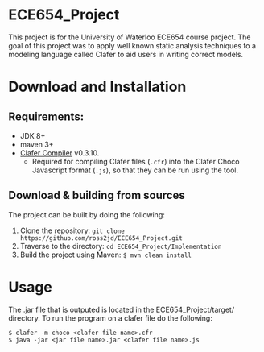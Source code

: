 # ECE654_Project

This project is for the University of Waterloo ECE654 course project. The goal of this project was to apply well known static analysis techniques to a modeling language called Clafer to aid users in writing correct models.

# Download and Installation

## Requirements:
- JDK 8+
- maven 3+
- [Clafer Compiler](https://github.com/gsdlab/clafer) v0.3.10.
  - Required for compiling Clafer files (`.cfr`) into the Clafer Choco Javascript format (`.js`), so that they can be run using the tool.

## Download & building from sources
The project can be built by doing the following:

1. Clone the repository: `git clone https://github.com/ross2jd/ECE654_Project.git` 
2. Traverse to the directory: `cd ECE654_Project/Implementation` 
3. Build the project using Maven: `$ mvn clean install` 

# Usage
The .jar file that is outputed is located in the ECE654_Project/target/ directory. To run the program on a clafer file do the following:
```
$ clafer -m choco <clafer file name>.cfr
$ java -jar <jar file name>.jar <clafer file name>.js
```
